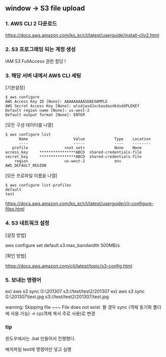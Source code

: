 ## window -> S3 file upload

### 1. AWS CLI 2 다운로드

https://docs.aws.amazon.com/ko_kr/cli/latest/userguide/install-cliv2.html

### 2. S3 프로그래밍 되는 계정 생성

IAM S3 FullAccess 권한 할당 !

### 3. 해당 서버 내에서 AWS CLI 세팅

[기본설정] 

```
$ aws configure
AWS Access Key ID [None]: AAAAAAAAASDAEXAMPLE
AWS Secret Access Key [None]: wlsdjasdJxckasdasdkdsddPLEKEY
Default region name [None]: us-west-2
Default output format [None]: ENTER
```

[모든 구성 데이터를 나열]

```
$ aws configure list
      Name                    Value             Type    Location
      ----                    -----             ----    --------
   profile                <not set>             None    None
access_key     ****************ABCD  shared-credentials-file    
secret_key     ****************ABCD  shared-credentials-file    
    region                us-west-2             env    AWS_DEFAULT_REGION
```

[모든 프로파일 이름을 나열]

```
$ aws configure list-profiles
default
test
```
https://docs.aws.amazon.com/ko_kr/cli/latest/userguide/cli-configure-files.html

### 4. S3 네트워크 설정

[설정 방법]

aws configure set default.s3.max_bandwidth 500MB/s

[확인 방법]

https://docs.aws.amazon.com/cli/latest/topic/s3-config.html

### 5. 보내는 명령어

ex) aws s3 sync G:\201307 s3://test/test2/201307
ex) aws s3 sync G:\201307\test.jpg s3://test/test2/201307/test.jpg

warning: Skipping file ~~~ File does not exist. 뜰 경우 sync (객체 동기화 폴더에 사용 가능) -> cp(객체 복사 주로 사용)로 변경

### tip

윈도우에서는 .bat 만들어서 진행했다.

배치파일 text에 명령어만 넣고 실행


